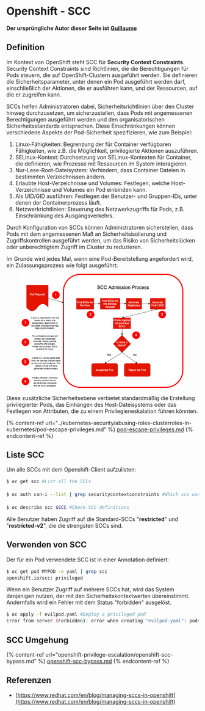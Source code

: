 # Openshift - SCC

**Der ursprüngliche Autor dieser Seite ist** [**Guillaume**](https://www.linkedin.com/in/guillaume-chapela-ab4b9a196)

## Definition

Im Kontext von OpenShift steht SCC für **Security Context Constraints**. Security Context Constraints sind Richtlinien, die die Berechtigungen für Pods steuern, die auf OpenShift-Clustern ausgeführt werden. Sie definieren die Sicherheitsparameter, unter denen ein Pod ausgeführt werden darf, einschließlich der Aktionen, die er ausführen kann, und der Ressourcen, auf die er zugreifen kann.

SCCs helfen Administratoren dabei, Sicherheitsrichtlinien über den Cluster hinweg durchzusetzen, um sicherzustellen, dass Pods mit angemessenen Berechtigungen ausgeführt werden und den organisatorischen Sicherheitsstandards entsprechen. Diese Einschränkungen können verschiedene Aspekte der Pod-Sicherheit spezifizieren, wie zum Beispiel:

1. Linux-Fähigkeiten: Begrenzung der für Container verfügbaren Fähigkeiten, wie z.B. die Möglichkeit, privilegierte Aktionen auszuführen.
2. SELinux-Kontext: Durchsetzung von SELinux-Kontexten für Container, die definieren, wie Prozesse mit Ressourcen im System interagieren.
3. Nur-Lese-Root-Dateisystem: Verhindern, dass Container Dateien in bestimmten Verzeichnissen ändern.
4. Erlaubte Host-Verzeichnisse und Volumes: Festlegen, welche Host-Verzeichnisse und Volumes ein Pod einbinden kann.
5. Als UID/GID ausführen: Festlegen der Benutzer- und Gruppen-IDs, unter denen der Containerprozess läuft.
6. Netzwerkrichtlinien: Steuerung des Netzwerkzugriffs für Pods, z.B. Einschränkung des Ausgangsverkehrs.

Durch Konfiguration von SCCs können Administratoren sicherstellen, dass Pods mit dem angemessenen Maß an Sicherheitsisolierung und Zugriffskontrollen ausgeführt werden, um das Risiko von Sicherheitslücken oder unberechtigtem Zugriff im Cluster zu reduzieren.

Im Grunde wird jedes Mal, wenn eine Pod-Bereitstellung angefordert wird, ein Zulassungsprozess wie folgt ausgeführt:

<figure><img src="../../.gitbook/assets/Managing SCCs in OpenShift-1.png" alt=""><figcaption></figcaption></figure>

Diese zusätzliche Sicherheitsebene verbietet standardmäßig die Erstellung privilegierter Pods, das Einhängen des Host-Dateisystems oder das Festlegen von Attributen, die zu einem Privilegieneskalation führen könnten.

{% content-ref url="../kubernetes-security/abusing-roles-clusterroles-in-kubernetes/pod-escape-privileges.md" %}
[pod-escape-privileges.md](../kubernetes-security/abusing-roles-clusterroles-in-kubernetes/pod-escape-privileges.md)
{% endcontent-ref %}

## Liste SCC

Um alle SCCs mit dem Openshift-Client aufzulisten:
```bash
$ oc get scc #List all the SCCs

$ oc auth can-i --list | grep securitycontextconstraints #Which scc user can use

$ oc describe scc $SCC #Check SCC definitions
```
Alle Benutzer haben Zugriff auf die Standard-SCCs "**restricted**" und "**restricted-v2**", die die strengsten SCCs sind.

## Verwenden von SCC

Der für ein Pod verwendete SCC ist in einer Annotation definiert:
```bash
$ oc get pod MYPOD -o yaml | grep scc
openshift.io/scc: privileged
```
Wenn ein Benutzer Zugriff auf mehrere SCCs hat, wird das System denjenigen nutzen, der mit den Sicherheitskontextwerten übereinstimmt. Andernfalls wird ein Fehler mit dem Status "forbidden" ausgelöst.
```bash
$ oc apply -f evilpod.yaml #Deploy a privileged pod
Error from server (Forbidden): error when creating "evilpod.yaml": pods "evilpod" is forbidden: unable to validate against any security context constrain
```
## SCC Umgehung

{% content-ref url="openshift-privilege-escalation/openshift-scc-bypass.md" %}
[openshift-scc-bypass.md](openshift-privilege-escalation/openshift-scc-bypass.md)
{% endcontent-ref %}

## Referenzen

* [https://www.redhat.com/en/blog/managing-sccs-in-openshift](https://www.redhat.com/en/blog/managing-sccs-in-openshift)
